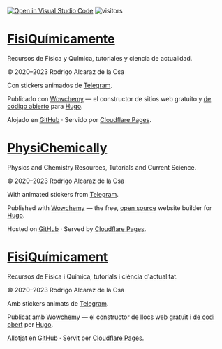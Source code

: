[![Open in Visual Studio Code](https://open.vscode.dev/badges/open-in-vscode.svg)](https://open.vscode.dev/rodrigoalcarazdelaosa/fisiquimicamente) ![visitors](https://visitor-badge.glitch.me/badge?page_id=rodrigoalcarazdelaosa.fisiquimicamente)

# [FisiQuímicamente](https://fisiquimicamente.com/)

Recursos de Física y Química, tutoriales y ciencia de actualidad.

&copy; 2020&ndash;2023 Rodrigo Alcaraz de la Osa

Con stickers animados de <a href="https://telegram.org/blog/animated-stickers/blog/animated-stickers" target="_blank" rel="noopener" title="Telegram">Telegram</a>.

Publicado con <a href="https://wowchemy.com" target="_blank" rel="noopener">Wowchemy</a> —
    el constructor de sitios web gratuito y <a href="https://github.com/wowchemy/wowchemy-hugo-themes" target="_blank" rel="noopener">
    de código abierto</a> para <a href="https://gohugo.io" target="_blank" rel="noopener">Hugo</a>.

Alojado en <a href="https://github.com/rodrigoalcarazdelaosa/fisiquimicamente" target="_blank" rel="noopener">GitHub</a> · Servido por <a href="https://pages.cloudflare.com" target="_blank" rel="noopener">Cloudflare Pages</a>.

# [PhysiChemically](https://physichemically.com/)

Physics and Chemistry Resources, Tutorials and Current Science.

&copy; 2020&ndash;2023 Rodrigo Alcaraz de la Osa

With animated stickers from <a href="https://telegram.org/blog/animated-stickers" target="_blank" rel="noopener" title="Telegram">Telegram</a>.

Published with <a href="https://wowchemy.com" target="_blank" rel="noopener">Wowchemy</a>  —
    the free, <a href="https://github.com/wowchemy/wowchemy-hugo-themes" target="_blank" rel="noopener">
    open source</a> website builder for <a href="https://gohugo.io" target="_blank" rel="noopener">Hugo</a>.

Hosted on <a href="https://github.com/rodrigoalcarazdelaosa/fisiquimicamente" target="_blank" rel="noopener">GitHub</a> · Served by <a href="https://pages.cloudflare.com" target="_blank" rel="noopener">Cloudflare Pages</a>.

# [FisiQuímicament](https://fisiquimicament.com/)

Recursos de Física i Química, tutorials i ciència d'actualitat.

&copy; 2020&ndash;2023 Rodrigo Alcaraz de la Osa

Amb stickers animats de <a href="https://telegram.org/blog/animated-stickers" target="_blank" rel="noopener" title="Telegram">Telegram</a>.

Publicat amb <a href="https://wowchemy.com" target="_blank" rel="noopener">Wowchemy</a> —
    el constructor de llocs web gratuït i <a href="https://github.com/wowchemy/wowchemy-hugo-themes" target="_blank" rel="noopener">
    de codi obert</a> per <a href="https://gohugo.io" target="_blank" rel="noopener">Hugo</a>.

Allotjat en <a href="https://github.com/rodrigoalcarazdelaosa/fisiquimicamente" target="_blank" rel="noopener">GitHub</a> · Servit per <a href="https://pages.cloudflare.com" target="_blank" rel="noopener">Cloudflare Pages</a>.